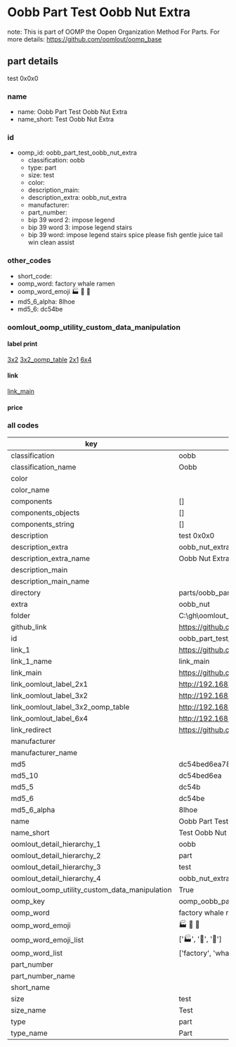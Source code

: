 # Oobb Part Test Oobb Nut Extra  

note: This is part of OOMP the Oopen Organization Method For Parts. For more details: https://github.com/oomlout/oomp_base

##  part details
  



test 0x0x0



### name
* name: Oobb Part Test Oobb Nut Extra
* name_short: Test Oobb Nut Extra
### id
* oomp_id: oobb_part_test_oobb_nut_extra
  * classification: oobb
  * type: part
  * size: test
  * color: 
  * description_main: 
  * description_extra: oobb_nut_extra
  * manufacturer: 
  * part_number: 
  * bip 39 word 2: impose legend
  * bip 39 word 3: impose legend stairs
  * bip 39 word: impose legend stairs spice please fish gentle juice tail win clean assist

### other_codes
* short_code: 
* oomp_word: factory whale ramen
* oomp_word_emoji :factory: :whale: :ramen:
* md5_6_alpha: 8lhoe
* md5_6: dc54be






### oomlout_oomp_utility_custom_data_manipulation
#### label print
[3x2](http://192.168.1.245:1112/?label=oomp%208lhoe)
[3x2_oomp_table](http://192.168.1.108:1112/?label=oomp%208lhoe)
[2x1](http://192.168.1.242:1112/?label=oomp%208lhoe)
[6x4](http://192.168.1.55:1112/?label=oomp%208lhoe)    

#### link

[link_main](https://github.com/oomlout/oomlout_oobb_version_4_generated_parts/tree/main/navigation_oomp/oobb/part/test//oobb_nut_extra/part)                              

#### price







### all codes 
| key | value |  
| --- | --- |  
| classification | oobb |  
| classification_name | Oobb |  
| color |  |  
| color_name |  |  
| components | [] |  
| components_objects | [] |  
| components_string | [] |  
| description | test 0x0x0 |  
| description_extra | oobb_nut_extra |  
| description_extra_name | Oobb Nut Extra |  
| description_main |  |  
| description_main_name |  |  
| directory | parts/oobb_part_test_oobb_nut_extra |  
| extra | oobb_nut |  
| folder | C:\gh\oomlout_oobb_version_4_generated_parts\parts\oobb_part_test_oobb_nut_extra |  
| github_link | https://github.com/oomlout/oomlout_oomp_part_src/tree/main/parts/oobb_part_test_oobb_nut_extra |  
| id | oobb_part_test_oobb_nut_extra |  
| link_1 | https://github.com/oomlout/oomlout_oobb_version_4_generated_parts/tree/main/navigation_oomp/oobb/part/test//oobb_nut_extra/part |  
| link_1_name | link_main |  
| link_main | https://github.com/oomlout/oomlout_oobb_version_4_generated_parts/tree/main/navigation_oomp/oobb/part/test//oobb_nut_extra/part |  
| link_oomlout_label_2x1 | http://192.168.1.242:1112/?label=oomp%208lhoe |  
| link_oomlout_label_3x2 | http://192.168.1.245:1112/?label=oomp%208lhoe |  
| link_oomlout_label_3x2_oomp_table | http://192.168.1.108:1112/?label=oomp%208lhoe |  
| link_oomlout_label_6x4 | http://192.168.1.55:1112/?label=oomp%208lhoe |  
| link_redirect | https://github.com/oomlout/oomlout_oobb_version_4_generated_parts/tree/main/parts/oobb_test_ex_oobb_nut |  
| manufacturer |  |  
| manufacturer_name |  |  
| md5 | dc54bed6ea78cc255ed33d19a89fe38f |  
| md5_10 | dc54bed6ea |  
| md5_5 | dc54b |  
| md5_6 | dc54be |  
| md5_6_alpha | 8lhoe |  
| name | Oobb Part Test Oobb Nut Extra |  
| name_short | Test Oobb Nut Extra |  
| oomlout_detail_hierarchy_1 | oobb |  
| oomlout_detail_hierarchy_2 | part |  
| oomlout_detail_hierarchy_3 | test |  
| oomlout_detail_hierarchy_4 | oobb_nut_extra |  
| oomlout_oomp_utility_custom_data_manipulation | True |  
| oomp_key | oomp_oobb_part_test_oobb_nut_extra |  
| oomp_word | factory whale ramen |  
| oomp_word_emoji | :factory: :whale: :ramen: |  
| oomp_word_emoji_list | [':factory:', ':whale:', ':ramen:'] |  
| oomp_word_list | ['factory', 'whale', 'ramen'] |  
| part_number |  |  
| part_number_name |  |  
| short_name |  |  
| size | test |  
| size_name | Test |  
| type | part |  
| type_name | Part |  
